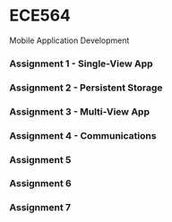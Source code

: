 # ECE564
Mobile Application Development

### Assignment 1 - Single-View App

### Assignment 2 - Persistent Storage

### Assignment 3 - Multi-View App

### Assignment 4 - Communications

### Assignment 5

### Assignment 6

### Assignment 7
